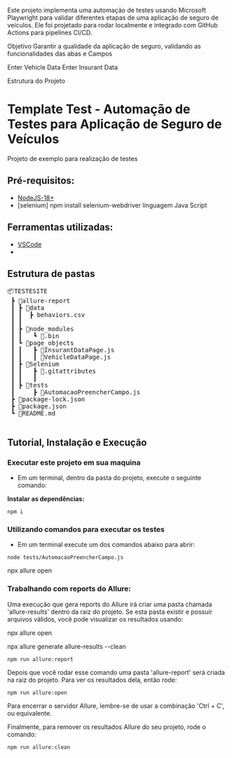 
Este projeto implementa uma automação de testes usando Microsoft Playwright para validar diferentes etapas de uma aplicação de seguro de veículos. Ele foi projetado para rodar localmente e integrado com GitHub Actions para pipelines CI/CD.

Objetivo
Garantir a qualidade da aplicação de seguro, validando as funcionalidades das abas e Campos

Enter Vehicle Data
Enter Insurant Data

Estrutura do Projeto
# Template Test - Automação de Testes para Aplicação de Seguro de Veículos

Projeto de exemplo para realização de testes

## Pré-requisitos:
- [NodeJS-18+](https://nodejs.org/en/download/ "NodeJS")
- [selenium] npm install selenium-webdriver linguagem Java Script 

## Ferramentas utilizadas:
- [VSCode](https://code.visualstudio.com/download/ "VSCode")
- 

## Estrutura de pastas

<pre>
📦TESTESITE  
 ┣ 📂allure-report 
 ┃ ┣ 📂data
 ┃ ┃  ┣ behaviors.csv 
 ┃ ┃  
 ┃ ┣ 📂node_modules
 ┃ ┃   ┗ 📜.bin
 ┃ ┗ 📂page_objects 
 ┃ ┃   ┣ 📜InsurantDataPage.js 
 ┃ ┃   ┃ 📜VehicleDataPage.js 
 ┃ ┣ 📂Selenium   
 ┃ ┃   ┣ 📜.gitattributes      
 ┃ ┃   ┃  
 ┃ ┣ 📂tests
 ┃     ┣ 📜AutomacaoPreencherCampo.js
 ┣ 📜package-lock.json  
 ┣ 📜package.json  
 ┗ 📜README.md  
 </pre>
 
## Tutorial, Instalação e Execução

### Executar este projeto em sua maquina

* Em um terminal, dentro da pasta do projeto, execute o seguinte comando:

**Instalar as dependências:**  
```
npm i
```

### Utilizando comandos para executar os testes 

* Em um terminal execute um dos comandos abaixo para abrir:
```
node tests/AutomacaoPreencherCampo.js 

```

npx allure open


### Trabalhando com reports do Allure:  
Uma execução que gera reports do Allure irá criar uma pasta chamada 'allure-results' dentro da raiz do projeto. Se esta pasta existir e possuir arquivos válidos, você pode visualizar os resultados usando:

npx allure open

npx allure generate allure-results --clean

```
npm run allure:report

```
Depois que você rodar esse comando uma pasta 'allure-report' será criada na raiz do projeto. Para ver os resultados dela, então rode:

```
npm run allure:open
```
Para encerrar o servidor Allure, lembre-se de usar a combinação 'Ctrl + C', ou equivalente.

Finalmente, para remover os resultados Allure do seu projeto, rode o comando:

```
npm run allure:clean



